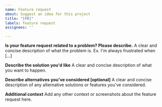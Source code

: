 ```yaml
---
name: Feature request
about: Suggest an idea for this project
title: "[FR]"
labels: feature request
assignees: ''

---
```


**Is your feature request related to a problem? Please describe.**
A clear and concise description of what the problem is. Ex. I'm always frustrated when [...]

**Describe the solution you'd like**
A clear and concise description of what you want to happen.

**Describe alternatives you've considered [optional]**
A clear and concise description of any alternative solutions or features you've considered.

**Additional context**
Add any other context or screenshots about the feature request here.
